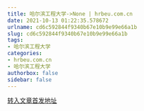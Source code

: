 ```yaml
---
title: 哈尔滨工程大学->None | hrbeu.com.cn
date: 2021-10-13 01:22:35.578672
urlname: cd6c592844f9340b67e10b9e99e66a1b
slug: cd6c592844f9340b67e10b9e99e66a1b
tags: 
- 哈尔滨工程大学
categories:
- hrbeu.com.cn
- 哈尔滨工程大学
authorbox: false
sidebar: false
---
```





[转入文章首发地址](https://mp.weixin.qq.com/s/Qj86lzap7QC22EQHmjJ9VA)